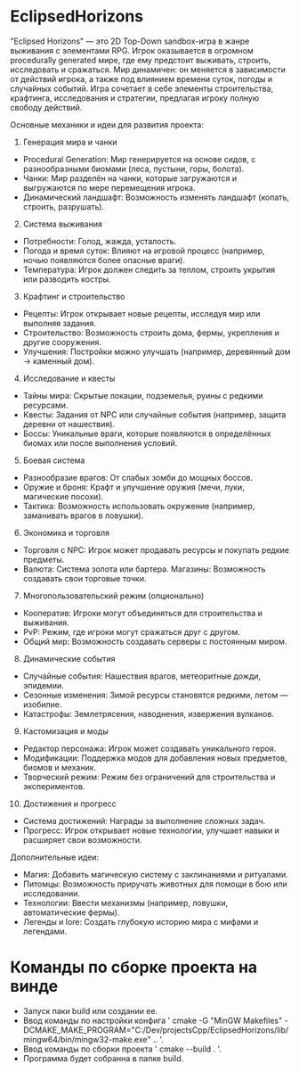 # EclipsedHorizons
 "Eclipsed Horizons" — это 2D Top-Down sandbox-игра в жанре выживания с элементами RPG. Игрок оказывается в огромном procedurally generated мире, где ему предстоит выживать, строить, исследовать и сражаться. Мир динамичен: он меняется в зависимости от действий игрока, а также под влиянием времени суток, погоды и случайных событий. Игра сочетает в себе элементы строительства, крафтинга, исследования и стратегии, предлагая игроку полную свободу действий.

Основные механики и идеи для развития проекта:

1. Генерация мира и чанки

- Procedural Generation: Мир генерируется на основе сидов, с разнообразными биомами (леса, пустыни, горы, болота).
- Чанки: Мир разделён на чанки, которые загружаются и выгружаются по мере перемещения игрока.
- Динамический ландшафт: Возможность изменять ландшафт (копать, строить, разрушать).

2. Система выживания

- Потребности: Голод, жажда, усталость.
- Погода и время суток: Влияют на игровой процесс (например, ночью появляются более опасные враги).
- Температура: Игрок должен следить за теплом, строить укрытия или разводить костры.

3. Крафтинг и строительство

- Рецепты: Игрок открывает новые рецепты, исследуя мир или выполняя задания.
- Строительство: Возможность строить дома, фермы, укрепления и другие сооружения.
- Улучшения: Постройки можно улучшать (например, деревянный дом → каменный дом).

4. Исследование и квесты

- Тайны мира: Скрытые локации, подземелья, руины с редкими ресурсами.
- Квесты: Задания от NPC или случайные события (например, защита деревни от нашествия).
- Боссы: Уникальные враги, которые появляются в определённых биомах или после выполнения условий.

5. Боевая система

- Разнообразие врагов: От слабых зомби до мощных боссов.
- Оружие и броня: Крафт и улучшение оружия (мечи, луки, магические посохи).
- Тактика: Возможность использовать окружение (например, заманивать врагов в ловушки).

6. Экономика и торговля

- Торговля с NPC: Игрок может продавать ресурсы и покупать редкие предметы.
- Валюта: Система золота или бартера.
Магазины: Возможность создавать свои торговые точки.

7. Многопользовательский режим (опционально)

- Кооператив: Игроки могут объединяться для строительства и выживания.
- PvP: Режим, где игроки могут сражаться друг с другом.
- Общий мир: Возможность создавать серверы с постоянным миром.

8. Динамические события

- Случайные события: Нашествия врагов, метеоритные дожди, эпидемии.
- Сезонные изменения: Зимой ресурсы становятся редкими, летом — изобилие.
- Катастрофы: Землетрясения, наводнения, извержения вулканов.

9. Кастомизация и моды

- Редактор персонажа: Игрок может создавать уникального героя.
- Модификации: Поддержка модов для добавления новых предметов, биомов и механик.
- Творческий режим: Режим без ограничений для строительства и экспериментов.

10. Достижения и прогресс

- Система достижений: Награды за выполнение сложных задач.
- Прогресс: Игрок открывает новые технологии, улучшает навыки и расширяет свои возможности.

Дополнительные идеи:

- Магия: Добавить магическую систему с заклинаниями и ритуалами.
- Питомцы: Возможность приручать животных для помощи в бою или исследовании.
- Технологии: Ввести механизмы (например, ловушки, автоматические фермы).
- Легенды и lore: Создать глубокую историю мира с мифами и легендами.

# Команды по сборке проекта на винде

- Запуск паки build или создании ее.
- Ввод команды по настройки конфига ' cmake -G "MinGW Makefiles" -DCMAKE_MAKE_PROGRAM="C:/Dev/projectsCpp/EclipsedHorizons/lib/mingw64/bin/mingw32-make.exe" .. '.
- Ввод команды по сборки проекта ' cmake --build . '.
- Программа будет собранна в папке build.
